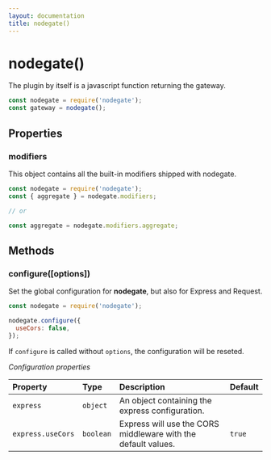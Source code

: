 ```yaml
---
layout: documentation
title: nodegate()
---
```


# nodegate()

The plugin by itself is a javascript function returning the gateway.

```js
const nodegate = require('nodegate');
const gateway = nodegate();
```

## Properties

### modifiers

This object contains all the built-in modifiers shipped with nodegate.

```js
const nodegate = require('nodegate');
const { aggregate } = nodegate.modifiers;

// or

const aggregate = nodegate.modifiers.aggregate;
```

## Methods

### configure([options])

Set the global configuration for **nodegate**, but also for Express and Request.

```js
const nodegate = require('nodegate');

nodegate.configure({
  useCors: false,
});
```

If `configure` is called without `options`, the configuration will be reseted.

_Configuration properties_

| Property          | Type      | Description                                                   | Default |
| :---------------- | :-------- | :------------------------------------------------------------ | :------ |
| `express`         | `object`  | An object containing the express configuration.               |         |
| `express.useCors` | `boolean` | Express will use the CORS middleware with the default values. | `true`  |

